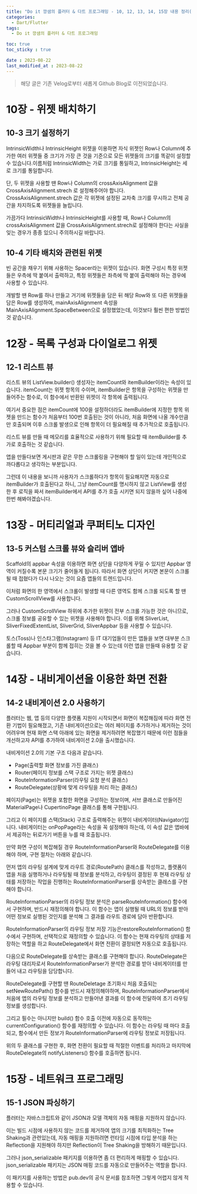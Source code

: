 ```yaml
---
title: "Do it 깡샘의 플러터 & 다트 프로그래밍 - 10, 12, 13, 14, 15장 내용 정리(3)"
categories:
  - Dart/Flutter
tags:
  - Do it 깡샘의 플러터 & 다트 프로그래밍

toc: true
toc_sticky : true

date : 2023-08-22
last_modified_at : 2023-08-22
---
```


> 해당 글은 기존 Velog로부터 새롭게 Github Blog로 이전되었습니다.

# 10장 - 위젯 배치하기

## 10-3 크기 설정하기

IntrinsicWidth나 IntrinsicHeight 위젯을 이용하면 자식 위젯인 Row나 Column에 추가한 여러 위젯들 중 크기가 가장 큰 것을 기준으로 모든 위젯들의 크기를 똑같이 설정할 수 있습니다.이름처럼 IntrinsicWidth는 가로 크기를 통일하고, IntrinsicHeight는 세로 크기를 통일합니다.

단, 두 위젯을 사용할 땐 Row나 Column의 crossAxisAlignment 값을 CrossAxisAlignment.strech 로 설정해주어야 합니다. CrossAxisAlignment.strech 값은 각 위젯에 설정된 교차축 크기를 무시하고 전체 공간을 차지하도록 위젯들을 늘립니다.

가끔가다 IntrinsicWidth나 IntrinsicHeight를 사용할 때, Row나 Column의 crossAxisAlignment 값을 CrossAxisAlignment.strech로 설정해야 한다는 사실을 잊는 경우가 종종 있으니 주의하시길 바랍니다.

## 10-4 기타 배치와 관련된 위젯

빈 공간을 채우기 위해 사용하는 Spacer라는 위젯이 있습니다. 화면 구성시 특정 위젯들은 우측에 딱 붙여서 출력하고, 특정 위젯들은 좌측에 딱 붙여 출력해야 하는 경우에 사용할 수 있습니다.

개발할 땐 Row를 하나 만들고 거기에 위젯들을 담은 뒤 해당 Row와 또 다른 위젯들을 담은 Row를 생성하여, mainAxisAlignment 속성을 MainAxisAlignment.SpaceBetween으로 설정했었는데, 이것보다 훨씬 편한 방법인 것 같습니다.

# 12장 - 목록 구성과 다이얼로그 위젯

## 12-1 리스트 뷰

리스트 뷰의 ListView.builder() 생성자는 itemCount와 itemBuilder이라는 속성이 있습니다. itemCount는 위젯 항목의 수이며, itemBuilder은 항목을 구성하는 위젯을 만들어주는 함수로, 이 함수에서 반환된 위젯이 각 항목에 출력됩니다. 

여기서 중요한 점은 itemCount에 100을 설정하더라도 itemBuilder에 지정한 항목 위젯을 만드는 함수가 처음부터 100번 호출된는 것이 아니라, 처음 화면에 나올 개수만큼만 호출되며 이후 스크롤 발생으로 인해 항목이 더 필요해질 때 추가적으로 호출됩니다.

리스트 뷰를 만들 때 메모리를 효율적으로 사용하기 위해 필요할 때 itemBuilder를 추가로 호출하는 것 같습니다. 

앱을 만들다보면 게시판과 같은 무한 스크롤링을 구현해야 할 일이 있는데 개인적으로 까다롭다고 생각하는 부분입니다. 

그런데 이 내용을 보니까 사용자가 스크롤하다가 항목이 필요해지면 자동으로 itemBuilder가 호출된다고 하니, 그냥 itemCount를 명시하지 않고 ListView를 생성한 후 로직을 짜서 itemBuilder에서 API를 추가 호출 시키면 되지 않을까 싶어 나중에 한번 해봐야겠습니다.

# 13장 - 머티리얼과 쿠퍼티노 디자인

## 13-5 커스텀 스크롤 뷰와 슬리버 앱바

Scaffold의 appbar 속성을 이용하면 화면 상단을 다양하게 꾸밀 수 있지만 Appbar 영역이 커질수록 본문 크기가 줄어들게 됩니다. 따라서 화면 상단이 커지면 본문이 스크롤될 때 접혔다가 다시 나오는 것이 요즘 앱들의 트렌드입니다.

이처럼 화면의 한 영역에서 스크롤이 발생할 때 다른 영역도 함께 스크롤 되도록 할 땐 CustomScrollView를 사용합니다. 

그러나 CustomScrollView 하위에 추가한 위젯이 전부 스크롤 가능한 것은 아니므로, 스크롤 정보를 공유할 수 있는 위젯을 사용해야 합니다. 이를 위해 SliverList, SliverFixedExtentList, SliverGrid, SliverAppbar 등을 사용할 수 있습니다.

토스(Toss)나 인스타그램(Instagram) 등 IT 대기업들이 만든 앱들을 보면 대부분 스크롤할 때 Appbar 부분이 함께 접히는 것을 볼 수 있는데 이런 앱을 만들때 유용할 것 같습니다.

# 14장 - 내비게이션을 이용한 화면 전환

## 14-2 내비게이션 2.0 사용하기

플러터는 웹, 앱 등의 다양한 플랫폼 지원이 시작되면서 화면이 복잡해짐에 따라 화면 전환 기법이 필요해졌고, 기존 내비게이션으로는 여러 페이지를 추가하거나 제거하는 것이 어려우며 현재 화면 스택 아래에 있는 화면을 제거하려면 복잡했기 때문에 이런 점들을 개선하고자 API를 추가하여 내비게이션 2.0을 출시했습니다.

내비게이션 2.0의 기본 구조 다음과 같습니다.
- Page(출력할 화면 정보를 가진 클래스)
- Router(페이지 정보를 스택 구조로 가지는 위젯 클래스)
- RouteInformationParser(라우팅 요청 분석 클래스)
- RouteDelegate(상황에 맞게 라우팅을 처리 하는 클래스) 

페이지(Page)는 위젯을 포함한 화면을 구성하는 정보이며, 서브 클래스로 만들어진 MaterialPage나 CupertinoPage 클래스를 통해 구현됩니다.

그리고 이 페이지를 스택(Stack) 구조로 출력해주는 위젯이 내비게이터(Navigator)입니다. 내비게이터는 onPopPage라는 속성을 꼭 설정해야 하는데, 이 속성 값은 앱바에서 제공하는 뒤로가기 버튼을 누를 때 호출됩니다.

만약 화면 구성이 복잡해질 경우 RouteInformationParser와 RouteDelegate를 이용해야 하며, 구현 절차는 아래와 같습니다.

먼저 앱의 라우팅 설계에 맞게 라우트 경로(RoutePath) 클래스를 작성하고, 플랫폼이 앱을 처음 실행하거나 라우팅될 때 정보를 분석하고, 라우팅이 결정된 후 현재 라우팅 상태를 저장하는 작업을 진행하는 RouteInformationParser를 상속받는 클래스를 구현해야 합니다. 

RouteInformationParser의 라우팅 정보 분석은 parseRouteInformation() 함수에서 구현하며, 반드시 재정의해야 합니다. 이 함수는 앱이 실행될 때 URL의 정보를 받아 어떤 정보로 실행된 것인지를 분석해 그 결과를 라우트 경로에 담아 반환합니다.

RouteInformationParser의 라우팅 정보 저장 기능은restoreRouteInformation() 함수에서 구현하며, 선택적으로 재정의할 수 있습니다. 이 함수는 현재 라우팅의 상태를 저장하는 역할을 하고 RouteDelegate에서 화면 전환이 결정되면 자동으로 호출됩니다.

다음으로 RouteDelegate를 상속받는 클래스를 구현해야 합니다. RouteDelegate은 라우팅 대리자로서 RouteInformationParser가 분석한 경로를 받아 내비게이터를 만들어 내고 라우팅을 담당합니다.

RouteDelegate를 구현할 땐 RouteDeletage 초기화시 처음 호출되는setNewRoutePath() 함수를 반드시 재정의해야하며, RouteInformationParser에서 처음에 앱의 라우팅 정보를 분석하고 만들어낸 결과를 이 함수에 전달하여 초기 라우팅 정보를 생성합니다. 

그리고 필수는 아니지만 build() 함수 호출 이전에 자동으로 동작하는 currentConfiguration() 함수를 재정의할 수 있습니다. 이 함수는 라우팅 때 마다 호출되고, 함수에서 만든 정보가 RouteInformationParser에 라우팅 정보로 저장됩니다. 

위의 두 클래스를 구현한 후, 화면 전환이 필요할 때 적절한 이벤트를 처리하고 마지막에 RouteDelegate의 notifyListeners() 함수를 호출하면 됩니다.

# 15장 - 네트워크 프로그래밍

## 15-1 JSON 파싱하기

플러터는 자바스크립트와 같이 JSON과 모델 객체의 자동 매핑을 지원하지 않습니다.

이는 빌드 시점에 사용하지 않는 코드를 제거하여 앱의 크기를 최적화하는 Tree Shaking과 관련있는데, 자동 매핑을 지원하려면 런타임 시점에 타입 분석을 하는 Reflection을 지원해야 하지만 Reflection이 Tree Shaking을 방해하기 때문입니다.

그러나 json_serializable 패키지를 이용하면 좀 더 편리하게 매핑할 수 있습니다. json_serializable 패키지는 JSON 매핑 코드를 자동으로 만들어주는 역할을 합니다. 

이 패키지를 사용하는 방법은 pub.dev의 공식 문서를 참조하면 그렇게 어렵지 않게 적용할 수 있습니다.